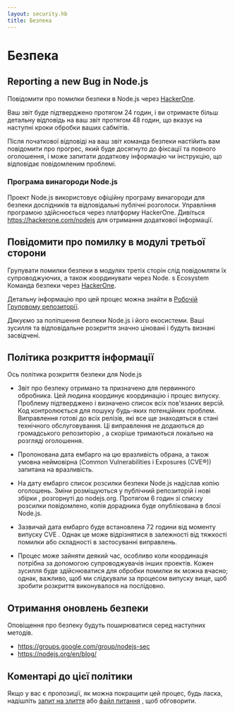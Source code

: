```yaml
---
layout: security.hb
title: Безпека
---
```


# Безпека

## Reporting a new Bug in Node.js

Повідомити про помилки безпеки в Node.js через [HackerOne](https://hackerone.com/nodejs).

Ваш звіт буде підтверджено протягом 24 годин, і ви отримаєте більш детальну відповідь на ваш звіт протягом 48 годин, що вказує на наступні кроки обробки ваших сабмітів.

Після початкової відповіді на ваш звіт команда безпеки настійить вам повідомити про прогрес, який буде досягнуто до фіксації та повного оголошення, і може запитати додаткову інформацію чи інструкцію, що відповідає повідомленим проблемі.

### Програма винагороди Node.js

Проект Node.js використовує офіційну програму винагороди для безпеки дослідників та відповідальні публічні розголоси. Управління програмою здійснюється через платформу HackerOne. Дивіться <https://hackerone.com/nodejs> для отримання додаткової інформації.

## Повідомити про помилку в модулі третьої сторони

Групувати помилки безпеки в модулях третіх сторін слід повідомляти їх супроводжуючих, а також координувати через Node. s Ecosystem Команда безпеки через [HackerOne](https://hackerone.com/nodejs-ecosystem).

Детальну інформацію про цей процес можна знайти в [Робочій Груповому репозиторії](https://github.com/nodejs/security-wg/blob/master/processes/third_party_vuln_process.md).

Дякуємо за поліпшення безпеки Node.js і його екосистеми. Ваші зусилля та відповідальне розкриття значно ціновані і будуть визнані засвідчені.

## Політика розкриття інформації

Ось політика розкриття безпеки для Node.js

* Звіт про безпеку отримано та призначено для первинного обробника. Цей людина координує координацію і процес випуску. Проблему підтверджено і визначено список всіх пов'язаних версій. Код контролюється для пошуку будь-яких потенційних проблем. Виправлення готові до всіх релізів, які все ще знаходяться в стані технічного обслуговування. Ці виправлення не додаються до громадського репозиторію , а скоріше тримаються локально на розгляді оголошення.

* Пропонована дата ембарго на цю вразливість обрана, а також умовна неймовірна (Common Vulnerabilities і Exposures (CVE®)) запитана на вразливість.

* На дату ембарго список розсилки безпеки Node.js надіслав копію оголошень. Зміни розміщуються у публічний репозиторій і нові збірки , розгорнуті до nodejs.org. Протягом 6 годин зі списку розсилки повідомлено, копія дорадника буде опублікована в блозі Node.js.

* Зазвичай дата ембарго буде встановлена 72 години від моменту випуску CVE . Однак це може відрізнятися в залежності від тяжкості помилки або складності в застосуванні виправлень.

* Процес може зайняти деякий час, особливо коли координація потрібна за допомогою супроводжувачів інших проектів. Кожен зусилля буде здійснюватися для обробки помилки як можна вчасно; однак, важливо, щоб ми слідкували за процесом випуску вище, щоб зробити розкриття виконувалося на послідовно.

## Отримання оновлень безпеки

Оповіщення про безпеку будуть поширюватися серед наступних методів.

* <https://groups.google.com/group/nodejs-sec>
* <https://nodejs.org/en/blog/>

## Коментарі до цієї політики

Якщо у вас є пропозиції, як можна покращити цей процес, будь ласка, надішліть [запит на злиття](https://github.com/nodejs/nodejs.org) або [файл питання](https://github.com/nodejs/security-wg/issues/new) , щоб обговорити.
